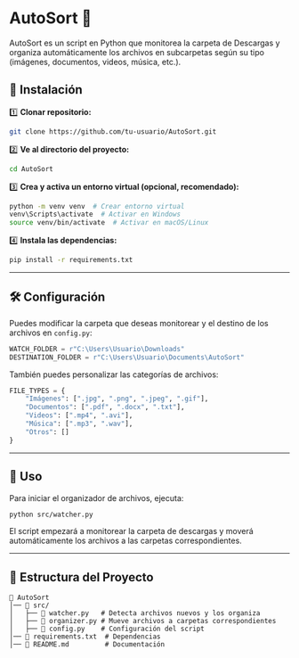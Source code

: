 # AutoSort 📂  

AutoSort es un script en Python que monitorea la carpeta de Descargas y organiza automáticamente los archivos en subcarpetas según su tipo (imágenes, documentos, videos, música, etc.).


## 🚀 Instalación  

1️⃣ **Clonar repositorio:**  
```sh
git clone https://github.com/tu-usuario/AutoSort.git
```

2️⃣ **Ve al directorio del proyecto:**  
```sh
cd AutoSort
```

3️⃣ **Crea y activa un entorno virtual (opcional, recomendado):**  
```sh
python -m venv venv  # Crear entorno virtual
venv\Scripts\activate  # Activar en Windows
source venv/bin/activate  # Activar en macOS/Linux
```

4️⃣ **Instala las dependencias:**  
```sh
pip install -r requirements.txt
```

---

## 🛠️ Configuración  

Puedes modificar la carpeta que deseas monitorear y el destino de los archivos en `config.py`:

```python
WATCH_FOLDER = r"C:\Users\Usuario\Downloads"
DESTINATION_FOLDER = r"C:\Users\Usuario\Documents\AutoSort"
```

También puedes personalizar las categorías de archivos:

```python
FILE_TYPES = {
    "Imágenes": [".jpg", ".png", ".jpeg", ".gif"],
    "Documentos": [".pdf", ".docx", ".txt"],
    "Videos": [".mp4", ".avi"],
    "Música": [".mp3", ".wav"],
    "Otros": []
}
```

---

## 📂 Uso  

Para iniciar el organizador de archivos, ejecuta:
```sh
python src/watcher.py
```

El script empezará a monitorear la carpeta de descargas y moverá automáticamente los archivos a las carpetas correspondientes.

---

## 📂 Estructura del Proyecto  

```
📂 AutoSort  
│── 📜 src/  
│   ├── 📜 watcher.py   # Detecta archivos nuevos y los organiza  
│   ├── 📜 organizer.py # Mueve archivos a carpetas correspondientes  
│   ├── 📜 config.py    # Configuración del script  
│── 📜 requirements.txt  # Dependencias  
│── 📜 README.md         # Documentación  

